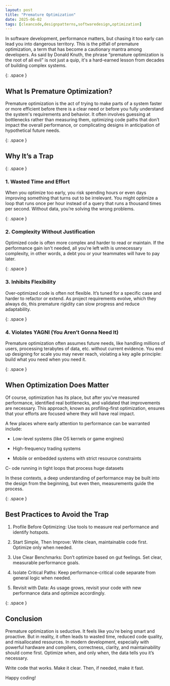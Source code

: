```yaml
---
layout: post
title: "Premature Optimization"
date: 2025-06-02
tags: [cleancode,designpatterns,softwaredesign,optimization]
---
```


In software development, performance matters, but chasing it too early can lead you into dangerous territory. This is the pitfall of premature optimization, a term that has become a cautionary mantra among developers. As said by Donald Knuth, the phrase “premature optimization is the root of all evil” is not just a quip, it's a hard-earned lesson from decades of building complex systems.

{: .space }
## What Is Premature Optimization?

Premature optimization is the act of trying to make parts of a system faster or more efficient before there is a clear need or before you fully understand the system's requirements and behavior. It often involves guessing at bottlenecks rather than measuring them, optimizing code paths that don’t impact the overall performance, or complicating designs in anticipation of hypothetical future needs.

{: .space }
## Why It’s a Trap

{: .space }
### 1. Wasted Time and Effort

When you optimize too early, you risk spending hours or even days improving something that turns out to be irrelevant. You might optimize a loop that runs once per hour instead of a query that runs a thousand times per second. Without data, you’re solving the wrong problems.

{: .space }
### 2. Complexity Without Justification

Optimized code is often more complex and harder to read or maintain. If the performance gain isn't needed, all you're left with is unnecessary complexity, in other words, a debt you or your teammates will have to pay later.

{: .space }
### 3. Inhibits Flexibility

Over-optimized code is often not flexible. It’s tuned for a specific case and harder to refactor or extend. As project requirements evolve, which they always do, this premature rigidity can slow progress and reduce adaptability.

{: .space }
### 4. Violates YAGNI (You Aren’t Gonna Need It)

Premature optimization often assumes future needs, like handling millions of users, processing terabytes of data, etc. without current evidence. You end up designing for scale you may never reach, violating a key agile principle: build what you need when you need it.

{: .space }
## When Optimization Does Matter

Of course, optimization has its place, but after you've measured performance, identified real bottlenecks, and validated that improvements are necessary. This approach, known as profiling-first optimization, ensures that your efforts are focused where they will have real impact.

A few places where early attention to performance can be warranted include:

- Low-level systems (like OS kernels or game engines)

- High-frequency trading systems

- Mobile or embedded systems with strict resource constraints

C- ode running in tight loops that process huge datasets

In these contexts, a deep understanding of performance may be built into the design from the beginning, but even then, measurements guide the process.

{: .space }
## Best Practices to Avoid the Trap

1. Profile Before Optimizing: Use tools to measure real performance and identify hotspots.

2. Start Simple, Then Improve: Write clean, maintainable code first. Optimize only when needed.

3. Use Clear Benchmarks: Don’t optimize based on gut feelings. Set clear, measurable performance goals.

4. Isolate Critical Paths: Keep performance-critical code separate from general logic when needed.

5. Revisit with Data: As usage grows, revisit your code with new performance data and optimize accordingly.

{: .space }
## Conclusion

Premature optimization is seductive. It feels like you're being smart and proactive. But in reality, it often leads to wasted time, reduced code quality, and misallocated resources. In modern development, especially with powerful hardware and compilers, correctness, clarity, and maintainability should come first. Optimize when, and only when, the data tells you it’s necessary.

Write code that works. Make it clear. Then, if needed, make it fast.

Happy coding!